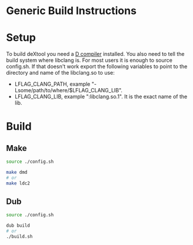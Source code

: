 # Generic Build Instructions

# Setup
To build deXtool you need a [D compiler] installed. You also need to tell the
build system where libclang is. For most users it is enough to source config.sh.
If that doesn't work export the following variables to point to the directory
and name of the libclang.so to use:

 - LFLAG_CLANG_PATH, example "-Lsome/path/to/where/$LFLAG_CLANG_LIB".
 - LFLAG_CLANG_LIB, example ":libclang.so.1". It is the exact name of the lib.

# Build

## Make
```bash
source ./config.sh

make dmd
# or
make ldc2
```

## Dub
```bash
source ./config.sh

dub build
# or
./build.sh
```

[D compiler]: <https://dlang.org/download.html>